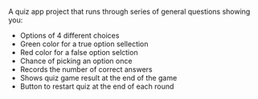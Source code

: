 <p>A quiz app project that runs through series of general questions showing you: </p>
<ul>
<li>Options of 4 different choices</li>
<li>Green color for a true option sellection</li>
<li>Red color for a false option selction</li>
<li>Chance of picking an option once</li>
<li>Records the number of correct answers</li>
<li>Shows quiz game result at the end of the game</li>
<li>Button to restart quiz at the end of each round</li>
</ul>

